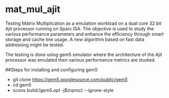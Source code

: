 # mat_mul_ajit
Testing Matrix Multiplication as a emulation workload on a dual core 32 bit Ajit processor running on Sparc ISA. The objective is used to study the various performance parameters and enhance the efficiency through smart storage and cache line usage. A new algorithm based on fast data addressing might be tested. 

The testing is done using gem5 simulator where the architecture of the Ajit processor was emulated then various performance metrics are studied.

##Steps for installing and configuring gem5
- git clone https://gem5.googlesource.com/public/gem5
- cd gem5
- scons build/<arch>/gem5.opt -j$(nproc) --ignore-style

